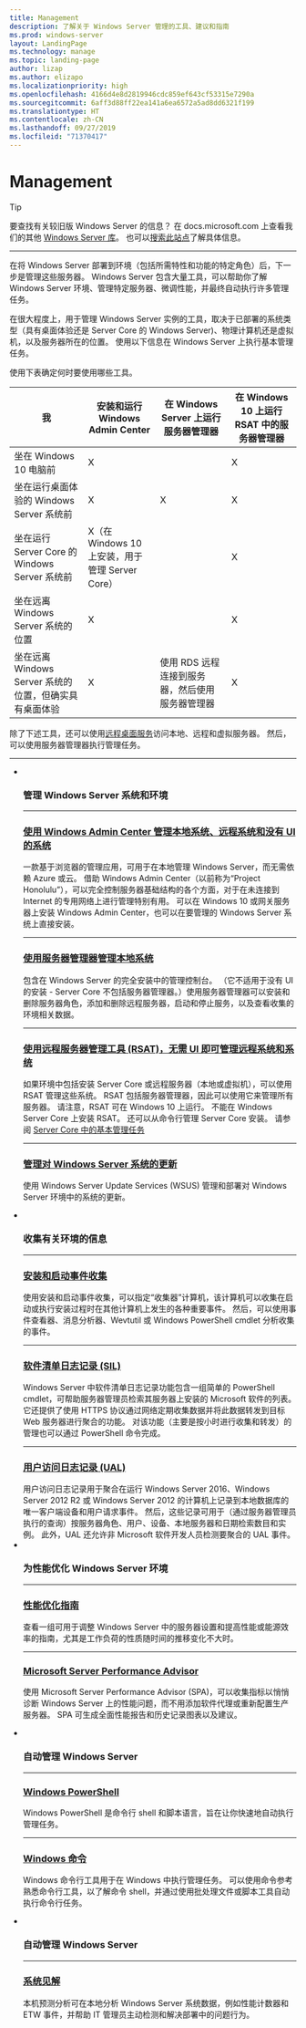 ```yaml
---
title: Management
description: 了解关于 Windows Server 管理的工具、建议和指南
ms.prod: windows-server
layout: LandingPage
ms.technology: manage
ms.topic: landing-page
author: lizap
ms.author: elizapo
ms.localizationpriority: high
ms.openlocfilehash: 4166d4e8d2819946cdc859ef643cf53315e7290a
ms.sourcegitcommit: 6aff3d88ff22ea141a6ea6572a5ad8dd6321f199
ms.translationtype: HT
ms.contentlocale: zh-CN
ms.lasthandoff: 09/27/2019
ms.locfileid: "71370417"
---
```

# <a name="management"></a>Management


>[!TIP]
> 要查找有关较旧版 Windows Server 的信息？ 在 docs.microsoft.com 上查看我们的其他 [Windows Server 库](/previous-versions/windows/)。 也可以[搜索此站点](https://docs.microsoft.com/search/index?search=Windows+Server&dataSource=previousVersions)了解具体信息。

<hr />

在将 Windows Server 部署到环境（包括所需特性和功能的特定角色）后，下一步是管理这些服务器。 Windows Server 包含大量工具，可以帮助你了解 Windows Server 环境、管理特定服务器、微调性能，并最终自动执行许多管理任务。 

在很大程度上，用于管理 Windows Server 实例的工具，取决于已部署的系统类型（具有桌面体验还是 Server Core 的 Windows Server)、物理计算机还是虚拟机，以及服务器所在的位置。 使用以下信息在 Windows Server 上执行基本管理任务。

使用下表确定何时要使用哪些工具。

| 我   | 安装和运行 Windows Admin Center | 在 Windows Server 上运行服务器管理器 | 在 Windows 10 上运行 RSAT 中的服务器管理器 |
|--------|----------------------|--------------------------------------|------------------------------------------|
| 坐在 Windows 10 电脑前 | X  |                                      | X                                        |
| 坐在运行桌面体验的 Windows Server 系统前 | X | X | X |
| 坐在运行 Server Core 的 Windows Server 系统前 |X（在 Windows 10 上安装，用于管理 Server Core） | | X |
| 坐在远离 Windows Server 系统的位置 |X | | X |
| 坐在远离 Windows Server 系统的位置，但确实具有桌面体验 |X | 使用 RDS 远程连接到服务器，然后使用服务器管理器 | X |

除了下述工具，还可以使用[远程桌面服务](../remote/remote-desktop-services/welcome-to-rds.md)访问本地、远程和虚拟服务器。 然后，可以使用服务器管理器执行管理任务。

<HR />

<ul class="cardsI panelContent">
<li>
        <div class="cardSize">
            <div class="cardPadding">
                <div class="card">
                    <div class="cardImageOuter">
                        <div class="cardImage">
                            <img src="../media/i-manage.svg" alt="" />
                        </div>
                    </div>
                    <div class="cardText">
                    <h3>管理 Windows Server 系统和环境</h3>
<HR />
                        <p><h3><a href="../manage/windows-admin-center/overview.md">使用 Windows Admin Center 管理本地系统、远程系统和没有 UI 的系统</a></h3>一款基于浏览器的管理应用，可用于在本地管理 Windows Server，而无需依赖 Azure 或云。 借助 Windows Admin Center（以前称为“Project Honolulu”），可以完全控制服务器基础结构的各个方面，对于在未连接到 Internet 的专用网络上进行管理特别有用。 可以在 Windows 10 或网关服务器上安装 Windows Admin Center，也可以在要管理的 Windows Server 系统上直接安装。</p>
<HR />
                        <p><h3><a href="server-manager/server-manager.md">使用服务器管理器管理本地系统</a></h3>包含在 Windows Server 的完全安装中的管理控制台。 （它不适用于没有 UI 的安装 - Server Core 不包括服务器管理器。）使用服务器管理器可以安装和删除服务器角色，添加和删除远程服务器，启动和停止服务，以及查看收集的环境相关数据。</p>
<HR />
                        <p><h3><a href="../remote/remote-server-administration-tools.md">使用远程服务器管理工具 (RSAT)，无需 UI 即可管理远程系统和系统</a></h3>如果环境中包括安装 Server Core 或远程服务器（本地或虚拟机），可以使用 RSAT 管理这些系统。 RSAT 包括服务器管理器，因此可以使用它来管理所有服务器。 请注意，RSAT 可在 Windows 10 上运行。 不能在 Windows Server Core 上安装 RSAT。 还可以从命令行管理 Server Core 安装。 请参阅 <a href="server-core/server-core-administer.md">Server Core 中的基本管理任务</a>
<HR />
                        <p><h3><a href="windows-server-update-services/get-started/windows-server-update-services-wsus.md">管理对 Windows Server 系统的更新</a></h3>使用 Windows Server Update Services (WSUS) 管理和部署对 Windows Server 环境中的系统的更新。</p>
                    </div>
                </div>
            </div>
        </div>
    </li>
<li>
        <div class="cardSize">
            <div class="cardPadding">
                <div class="card">
                    <div class="cardImageOuter">
                        <div class="cardImage">
                            <img src="../media/i-manage.svg" alt="" />
                        </div>
                    </div>
                    <div class="cardText">
                    <h3>收集有关环境的信息</h3>
<HR />
                        <p><h3><a href="get-started-with-setup-and-boot-event-collection.md">安装和启动事件收集</a></h3>使用安装和启动事件收集，可以指定“收集器”计算机，该计算机可以收集在启动或执行安装过程时在其他计算机上发生的各种重要事件。 然后，可以使用事件查看器、消息分析器、Wevtutil 或 Windows PowerShell cmdlet 分析收集的事件。 </p>
<HR />
                        <p><h3><a href="software-inventory-logging/get-started-with-software-inventory-logging.md">软件清单日志记录 (SIL)</a></h3>Windows Server 中软件清单日志记录功能包含一组简单的 PowerShell cmdlet，可帮助服务器管理员检索其服务器上安装的 Microsoft 软件的列表。 它还提供了使用 HTTPS 协议通过网络定期收集数据并将此数据转发到目标 Web 服务器进行聚合的功能。 对该功能（主要是按小时进行收集和转发）的管理也可以通过 PowerShell 命令完成。</p>
<HR />
                        <p><h3><a href="user-access-logging/get-started-with-user-access-logging.md">用户访问日志记录 (UAL)</a></h3>用户访问日志记录用于聚合在运行 Windows Server 2016、Windows Server 2012 R2 或 Windows Server 2012 的计算机上记录到本地数据库的唯一客户端设备和用户请求事件。 然后，这些记录可用于（通过服务器管理员执行的查询）按服务器角色、用户、设备、本地服务器和日期检索数目和实例。 此外，UAL 还允许非 Microsoft 软件开发人员检测要聚合的 UAL 事件。 </a>
                    </div>
                </div>
            </div>
        </div>
    </li>
<li>
        <div class="cardSize">
            <div class="cardPadding">
                <div class="card">
                    <div class="cardImageOuter">
                        <div class="cardImage">
                            <img src="../media/i-manage.svg" alt="" />
                        </div>
                    </div>
                    <div class="cardText">
                    <h3>为性能优化 Windows Server 环境</h3>
<HR />
                        <p><h3><a href="performance-tuning/index.md">性能优化指南</a></h3>查看一组可用于调整 Windows Server 中的服务器设置和提高性能或能源效率的指南，尤其是工作负荷的性质随时间的推移变化不大时。</p>
<HR />
                        <p><h3><a href="server-performance-advisor/microsoft-server-performance-advisor.md">Microsoft Server Performance Advisor</a></h3>使用 Microsoft Server Performance Advisor (SPA)，可以收集指标以悄悄诊断 Windows Server 上的性能问题，而不用添加软件代理或重新配置生产服务器。 SPA 可生成全面性能报告和历史记录图表以及建议。</p>
                    </div>
                </div>
            </div>
        </div>
    </li>
<li>
        <div class="cardSize">
            <div class="cardPadding">
                <div class="card">
                    <div class="cardImageOuter">
                        <div class="cardImage">
                            <img src="../media/i-manage.svg" alt="" />
                        </div>
                    </div>
                    <div class="cardText">
                    <h3>自动管理 Windows Server</h3>
<HR />
                        <p><h3><a href="https://docs.microsoft.com/powershell/scripting/powershell-scripting?view=powershell-5.1">Windows PowerShell</a></h3>Windows PowerShell 是命令行 shell 和脚本语言，旨在让你快速地自动执行管理任务。 </p>
<HR />
                        <p><h3><a href="windows-commands/windows-commands.md">Windows 命令</a></h3>Windows 命令行工具用于在 Windows 中执行管理任务。 可以使用命令参考熟悉命令行工具，以了解命令 shell，并通过使用批处理文件或脚本工具自动执行命令行任务。</p>
                    </div>
                </div>
            </div>
        </div>
    </li>
<li>
        <div class="cardSize">
            <div class="cardPadding">
                <div class="card">
                    <div class="cardImageOuter">
                        <div class="cardImage">
                            <img src="../media/i-manage.svg" alt="" />
                        </div>
                    </div>
                    <div class="cardText">
                    <h3>自动管理 Windows Server</h3>
<HR />
                        <p><h3><a href="..\manage\system-insights\overview.md">系统见解</h3></a>本机预测分析可在本地分析 Windows Server 系统数据，例如性能计数器和 ETW 事件，并帮助 IT 管理员主动检测和解决部署中的问题行为。</p>
                    </div>
                </div>
            </div>
        </div>
    </li>
</ul>